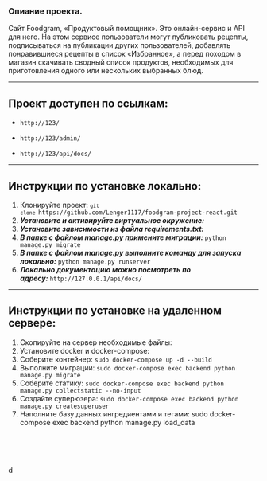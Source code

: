 <h3 dir="auto" tabindex="-1">Опиание проекта.</h3>
<p dir="auto">Сайт Foodgram, &laquo;Продуктовый помощник&raquo;. Это онлайн-сервис и API для него. На этом сервисе пользователи могут публиковать рецепты, подписываться на публикации других пользователей, добавлять понравившиеся рецепты в список &laquo;Избранное&raquo;, а перед походом в магазин скачивать сводный список продуктов, необходимых для приготовления одного или нескольких выбранных блюд.</p>
<hr />
<h2 dir="auto" tabindex="-1">Проект доступен по ссылкам:</h2>
<ul>
<li>
<pre class="notranslate"><code>http://123/</code></pre>
</li>
<li>
<pre class="notranslate"><code>http://123/admin/</code></pre>
</li>
<li>
<pre class="notranslate"><code>http://123/api/docs/</code></pre>
</li>
</ul>
<p><code></code></p>
<hr />
<p><code></code></p>
<h2 dir="auto" tabindex="-1">Инструкции по установке локально:</h2>
<ol>
<li>Клонируйте проект: <code><code>git clone&nbsp;</code></code><code>https://github.com/Lenger1117/foodgram-project-react.git</code></li>
<li><em><strong>Установите и активируйте виртуальное окружение:</strong></em></li>
<li><em><strong>Установите зависимости из файла requirements.txt:</strong></em></li>
<li><em><em><strong>В папке с файлом manage.py примените миграции:&nbsp;</strong></em></em><code>python manage.py migrate</code></li>
<li><em><em><strong>В папке с файлом manage.py выполните команду для запуска локально:&nbsp;</strong></em></em><code></code><code>python manage.py runserver</code></li>
<li><em><em><strong>Локально документацию можно посмотреть по адресу:&nbsp;</strong></em></em><code></code><code>http://127.0.0.1/api/docs/</code></li>
</ol>
<hr />
<h2 dir="auto" tabindex="-1">Инструкции по установке на удаленном сервере:</h2>
<ol>
<li>Скопируйте на сервер необходимые файлы:</li>
<li>Установите docker и docker-compose:</li>
<li>Соберите контейнер: <code>sudo docker-compose up -d --build</code></li>
<li>Выполните миграции: <code>sudo docker-compose exec backend python manage.py migrate</code></li>
<li>Соберите статику: <code>sudo docker-compose exec backend python manage.py collectstatic --no-input</code></li>
<li>Создайте суперюзера: <code>sudo docker-compose exec backend python manage.py createsuperuser</code></li>
<li>Наполните базу данных ингредиентами и тегами: sudo&nbsp;docker-compose exec backend python manage.py load_data<br /><code></code><br /><code></code><br /><code></code></li>
</ol>
<p>&nbsp;</p>
<p><code></code></p> d